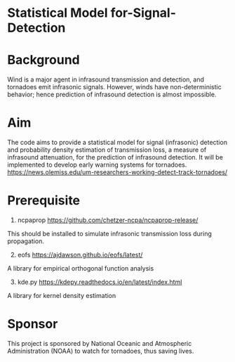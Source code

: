 **Statistical Model for-Signal-Detection**
==========================================

**Background** 
==================

Wind is a major agent in infrasound transmission and detection, and tornadoes emit infrasonic signals. However, winds have non-deterministic behavior; hence prediction of infrasound detection is almost impossible.


**Aim**
=========

The code aims to provide a statistical model for signal (infrasonic) detection and probability density estimation of transmission loss, a measure of infrasound attenuation, for the prediction of infrasound detection. It will be implemented to develop early warning systems for tornadoes. https://news.olemiss.edu/um-researchers-working-detect-track-tornadoes/

**Prerequisite**
====================
1. ncpaprop https://github.com/chetzer-ncpa/ncpaprop-release/

This should be installed to simulate infrasonic transmission loss during propagation.

2. eofs https://ajdawson.github.io/eofs/latest/

A library for empirical orthogonal function analysis
  
3. kde.py https://kdepy.readthedocs.io/en/latest/index.html

A library for kernel density estimation

**Sponsor**
=============

This project is sponsored by National Oceanic and Atmospheric Administration (NOAA) to watch for tornadoes, thus saving lives.
